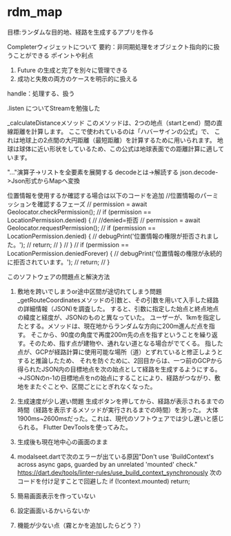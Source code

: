 # rdm_map

目標:ランダムな目的地、経路を生成するアプリを作る

Completerウィジェットについて
要約：非同期処理をオブジェクト指向的に扱うことができる
ポイントや利点

1. Future の生成と完了を別々に管理できる
2. 成功と失敗の両方のケースを明示的に扱える

handle：処理する、扱う

.listen についてStreamを勉強した

_calculateDistanceメソッド
このメソッドは、2つの地点（startとend）間の直線距離を計算します。
ここで使われているのは「ハバーサインの公式」で、
これは地球上の2点間の大円距離（最短距離）を計算するために用いられます。
地球は球体に近い形状をしているため、この公式は地球表面での距離計算に適しています。

"..."演算子->リストを全要素を展開する
decodeとは->解読する
json.decode->Json形式からMapへ変換

位置情報を使用するか確認する場合は以下のコードを追加
//位置情報のパーミッションを確認するフェーズ
// permission = await Geolocator.checkPermission();
// if (permission == LocationPermission.denied) {
// //denied=拒否
// permission = await Geolocator.requestPermission();
// if (permission == LocationPermission.denied) {
// debugPrint('位置情報の権限が拒否されました。');
// return;
// }
// }
// if (permission == LocationPermission.deniedForever) {
// debugPrint('位置情報の権限が永続的に拒否されています。');
// return;
// }

このソフトウェアの問題点と解決方法
1. 敷地を跨いでしまうor途中区間が途切れてしまう問題
_getRouteCoordinatesメソッドの引数と、その引数を用いて入手した経路の詳細情報（JSON)を調査した。
すると、引数に指定した始点と終点地点の緯度と経度が、JSONのものと異なっていた。
ユーザーが、1kmを指定したとする。メソッドは、現在地からランダムな方向に200m進んだ点を指す。
そこから、90度の角度で再度200m先の点を指すということを繰り返す。そのため、指す点が建物や、通れない道となる場合がでてくる。
指した点が、GCPが経路計算に使用可能な場所（道）とずれていると修正しようとすると推論したため、
それを防ぐために、2回目からは、一つ前のGCPから得られたJSON内の目標地点を次の始点として経路を生成するようにする。
→JSONのn-1の目標地点をnの始点にすることにより、経路がつながり、敷地をまたぐことや、区間ごとにとぎれなくなった。

2. 生成速度が少し遅い問題
生成ボタンを押してから、経路が表示されるまでの時間（経路を表示するメソッドが実行されるまでの時間）を測った。
大体1900ms~2600msだった。これは、現代のソフトウェアでは少し遅いと感じられる。
Flutter DevToolsを使ってみた。

3. 生成後も現在地中心の画面のまま

4. modalseet.dartで次のエラーが出ている原因"Don't use 'BuildContext's across async gaps, guarded by an unrelated 'mounted' check."
   https://dart.dev/tools/linter-rules/use_build_context_synchronously
次のコードを付け足すことで回避した
   if (!context.mounted) return;

5. 簡易画面表示を作っていない
6. 設定画面いるかいらないか
7. 機能が少ない点（霧とかを追加したらどう？）
